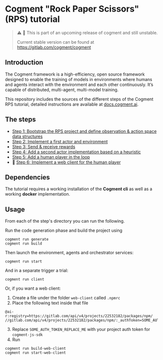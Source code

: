 # Cogment "Rock Paper Scissors" (RPS) tutorial

> ⚠️ 🚧 This is part of an upcoming release of cogment and still unstable.
>
> Current stable version can be found at <https://gitlab.com/cogment/cogment>

## Introduction

The Cogment framework is a high-efficiency, open source framework designed to enable the training of models in environments where humans and agents interact with the environment and each other continuously. It’s capable of distributed, multi-agent, multi-model training.

This repository includes the sources of the different steps of the Cogment RPS tutorial, detailed instructions are available at [docs.cogment.ai](https://docs.cogment.ai/).

## The steps

- [Step 1: Bootstrap the RPS project and define observation & action space data structures](./1-bootstrap-and-data-structures)
- [Step 2: Implement a first actor and environment](./2-random-player)
- [Step 3: Send & receive rewards](./3-rewards)
- [Step 4: Add a second actor implementation based on a heuristic](./4-heuristic-player)
- [Step 5: Add a human player in the loop](./5-human-player)
- 🚧 [Step 6: Implement a web client for the human player](./6-web-client)

## Dependencies

The tutorial requires a working installation of the **Cogment cli** as well as a working **docker** implementation.

## Usage

From each of the step's directory you can run the following.

Run the code generation phase and build the project using

```
cogment run generate
cogment run build
```

Then launch the environment, agents and orchestrator services:

```
cogment run start
```

And in a separate trigger a trial:

```
cogment run client
```

Or, if you want a web client:

1. Create a file under the folder `web-client` called `.npmrc`
2. Place the following text inside that file
```
@ai-r:registry=https://gitlab.com/api/v4/projects/22532182/packages/npm/
//gitlab.com/api/v4/projects/22532182/packages/npm/:_authToken=SOME_AUTH_TOKEN_REPLACE_ME
```
3. Replace `SOME_AUTH_TOKEN_REPLACE_ME` with your project auth token for `cogment-js-sdk`
4. Run
```
cogment run build-web-client
cogment run start-web-client
```
